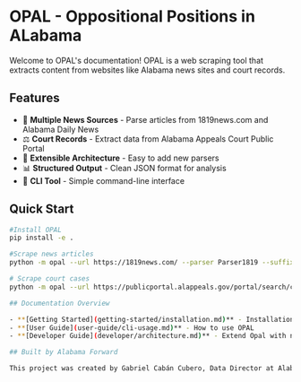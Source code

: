 # OPAL - Oppositional Positions in ALabama

Welcome to OPAL's documentation! OPAL is a web scraping tool that extracts content from websites like Alabama news sites and court records.

## Features

- 📰 **Multiple News Sources** - Parse articles from 1819news.com and Alabama Daily News
- ⚖️ **Court Records** - Extract data from Alabama Appeals Court Public Portal
- 🔧 **Extensible Architecture** - Easy to add new parsers
- 📊 **Structured Output** - Clean JSON format for analysis
- 🚀 **CLI Tool** - Simple command-line interface

## Quick Start

```bash
#Install OPAL
pip install -e .

#Scrape news articles
python -m opal --url https://1819news.com/ --parser Parser1819 --suffix /news/item --max_pages 5

# Scrape court cases
python -m opal --url https://publicportal.alappeals.gov/portal/search/case/results --parser court

## Documentation Overview

- **[Getting Started](getting-started/installation.md)** - Installation and setup
- **[User Guide](user-guide/cli-usage.md)** - How to use OPAL
- **[Developer Guide](developer/architecture.md)** - Extend Opal with new parsers

## Built by Alabama Forward

This project was created by Gabriel Cabán Cubero, Data Director at Alabama Forward.
